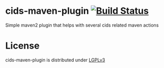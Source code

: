 cids-maven-plugin [![Build Status](http://ci.cismet.de/buildStatus/icon?job=cids-maven-plugin)](https://ci.cismet.de/job/cids-maven-plugin/)
=================

Simple maven2 plugin that helps with several cids related maven actions

License
=======

cids-maven-plugin is distributed under [LGPLv3](https://github.com/cismet/cids-maven-plugin/blob/dev/LICENSE)
